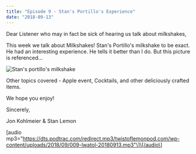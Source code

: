 ```yaml
---
title: "Episode 9 - Stan's Portillo's Experience"
date: "2018-09-13"
---
```


Dear Listener who may in fact be sick of hearing us talk about milkshakes,

This week we talk about Milkshakes! Stan's Portillo's milkshake to be exact. He had an interesting experience. He tells it better than I do. But this picture is referenced...

![Stan's portillo's milkshake](images/IMG_6447-225x300.jpg)

Other topics covered - Apple event, Cocktails, and other deliciously crafted items.

We hope you enjoy!

Sincerely,

Jon Kohlmeier & Stan Lemon

\[audio mp3="https://dts.podtrac.com/redirect.mp3/twistoflemonpod.com/wp-content/uploads/2018/09/009-lwatol-20180913.mp3"\]\[/audio\]
